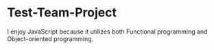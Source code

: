 # Test-Team-Project
   I enjoy JavaScript because it utilizes both Functional programming and Object-oriented programming.